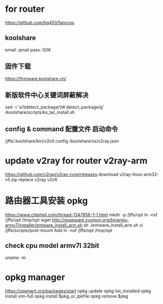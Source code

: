 # for router
https://github.com/hq450/fancyss
## koolshare
email: qmail
pass: G06
## 固件下载
https://firmware.koolshare.cn/
## 新版软件中心关键词屏蔽解决
sed -i 's/\tdetect_package/\t# detect_package/g' /koolshare/scripts/ks_tar_install.sh
## config & command 配置文件 启动命令
/jffs/.koolshare/bin/v2ctl config /koolshare/ss/v2ray.json

# update v2ray for router v2ray-arm
https://github.com/v2ray/v2ray-core/releases
download v2ray-linux-arm32-v5.zip
replace v2ray v2ctl

# 路由器工具安装 opkg
https://www.chiphell.com/thread-1347856-1-1.html
mkdir -p /jffs/opt
ln -nsf /jffs/opt /tmp/opt
wget http://qnapware.zyxmon.org/binaries-armv7/installer/entware_install_arm.sh
sh ./entware_install_arm.sh
vi /jffs/scripts/post-mount Add
ln -nsf /jffs/opt /tmp/opt
## check cpu model armv7l 32bit
uname -m

# opkg manager
https://openwrt.org/packages/start
opkg update
opkg list_installed
opkg install vim-full
opkg install $pkg_or_ipkfile
opkg remove $pkg

